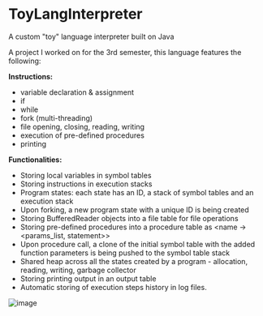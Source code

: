 # ToyLangInterpreter
A custom "toy" language interpreter built on Java

A project I worked on for the 3rd semester, this language features the following:

**Instructions:**

- variable declaration & assignment
- if
- while
- fork (multi-threading)
- file opening, closing, reading, writing
- execution of pre-defined procedures
- printing

**Functionalities:**

- Storing local variables in symbol tables
- Storing instructions in execution stacks
- Program states: each state has an ID, a stack of symbol tables and an execution stack
- Upon forking, a new program state with a unique ID is being created
- Storing BufferedReader objects into a file table for file operations
- Storing pre-defined procedures into a procedure table as <name -> <params_list, statement>>
- Upon procedure call, a clone of the initial symbol table with the added function parameters is being pushed to the symbol table stack
- Shared heap across all the states created by a program - allocation, reading, writing, garbage collector
- Storing printing output in an output table
- Automatic storing of execution steps history in log files.

![image](https://user-images.githubusercontent.com/39191865/159029038-6e55f4e9-d65e-43dc-b9a0-bb30eb348a2b.png)
